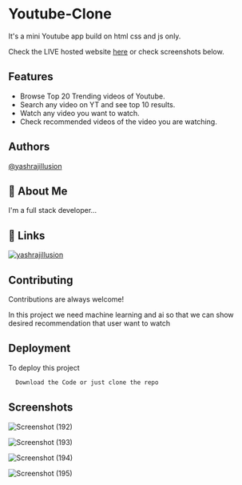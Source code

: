 # Youtube-Clone
It's a mini Youtube app build on html css and js only.

Check the LIVE hosted website [here](https://yash-best-work.vercel.app/) or check screenshots below.
## Features

- Browse Top 20 Trending videos of Youtube.
- Search any video on YT and see top 10 results.
- Watch any video you want to watch.
- Check recommended videos of the video you are watching.



## Authors

[@yashrajillusion](https://github.com/yashrajillusion)



## 🚀 About Me
I'm a full stack developer...


## 🔗 Links

[![yashrajillusion](https://github.com/yashrajillusion)](http://github.com/)


## Contributing

Contributions are always welcome!

In this project we need machine learning and ai so that we can show desired recommendation that user want to watch


## Deployment

To deploy this project

```bash
  Download the Code or just clone the repo
```


## Screenshots

![Screenshot (192)](https://user-images.githubusercontent.com/95868808/159642292-833ce907-6e4c-4cca-ab7d-07f1f2807311.png)

![Screenshot (193)](https://user-images.githubusercontent.com/95868808/159642313-cc67aa06-77ef-4a9a-ad6a-fa1b89191f88.png)

![Screenshot (194)](https://user-images.githubusercontent.com/95868808/159642324-31a09090-ab9b-4af1-8e37-b66b1fd02252.png)

![Screenshot (195)](https://user-images.githubusercontent.com/95868808/159642649-b42ba22d-67dc-4af7-b6fe-6e4f17772a03.png)


